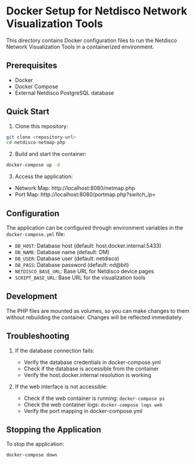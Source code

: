 # Docker Setup for Netdisco Network Visualization Tools

This directory contains Docker configuration files to run the Netdisco Network Visualization Tools in a containerized environment.

## Prerequisites

- Docker
- Docker Compose
- External Netdisco PostgreSQL database

## Quick Start

1. Clone this repository:
```bash
git clone <repository-url>
cd netdisco-netmap-php
```

2. Build and start the container:
```bash
docker-compose up -d
```

3. Access the application:
- Network Map: http://localhost:8080/netmap.php
- Port Map: http://localhost:8080/portmap.php?switch_ip=<switch-ip>

## Configuration

The application can be configured through environment variables in the `docker-compose.yml` file:

- `DB_HOST`: Database host (default: host.docker.internal:5433)
- `DB_NAME`: Database name (default: DM)
- `DB_USER`: Database user (default: netdisco)
- `DB_PASS`: Database password (default: nd@bit)
- `NETDISCO_BASE_URL`: Base URL for Netdisco device pages
- `SCRIPT_BASE_URL`: Base URL for the visualization tools

## Development

The PHP files are mounted as volumes, so you can make changes to them without rebuilding the container. Changes will be reflected immediately.

## Troubleshooting

1. If the database connection fails:
   - Verify the database credentials in docker-compose.yml
   - Check if the database is accessible from the container
   - Verify the host.docker.internal resolution is working

2. If the web interface is not accessible:
   - Check if the web container is running: `docker-compose ps`
   - Check the web container logs: `docker-compose logs web`
   - Verify the port mapping in docker-compose.yml

## Stopping the Application

To stop the application:

```bash
docker-compose down
``` 